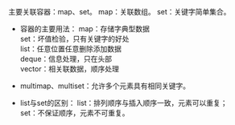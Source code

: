 主要关联容器：map、set。
map：关联数组。
set：关键字简单集合。

- 容器的主要用法：
map：存储字典型数据  
set：坏值检验，只有关键字的好处  
list：任意位置任意删除添加数据  
deque：信息处理，只在头部  
vector：相关联数据，顺序处理  

- multimap、multiset：允许多个元素具有相同关键字。  

- list与set的区别：
    list：排列顺序与插入顺序一致，元素可以重复；  
    set：不保证顺序，元素不可重复。  
